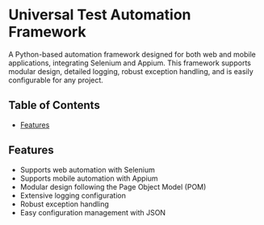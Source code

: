 # Universal Test Automation Framework

A Python-based automation framework designed for both web and mobile applications, integrating Selenium and Appium. This framework supports modular design, detailed logging, robust exception handling, and is easily configurable for any project.

## Table of Contents
- [Features](#features)

## Features
- Supports web automation with Selenium
- Supports mobile automation with Appium
- Modular design following the Page Object Model (POM)
- Extensive logging configuration
- Robust exception handling
- Easy configuration management with JSON
